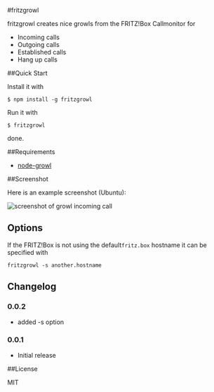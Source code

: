#fritzgrowl

fritzgrowl creates nice growls from the FRITZ!Box Callmonitor for

* Incoming calls
* Outgoing calls
* Established calls
* Hang up calls

##Quick Start

Install it with

    $ npm install -g fritzgrowl

Run it with

    $ fritzgrowl

done.


##Requirements

* [node-growl](https://github.com/visionmedia/node-growl)


##Screenshot

Here is an example screenshot (Ubuntu):

![screenshot of growl incoming call](https://raw.github.com/michaelkebe/fritzgrowl/master/res/screenshot.png)


## Options

If the FRITZ!Box is not using the default`fritz.box` hostname it can
be specified with

    fritzgrowl -s another.hostname


## Changelog

### 0.0.2
  - added -s option

### 0.0.1
  - Initial release


##License

MIT

